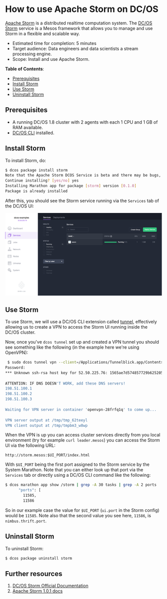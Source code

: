 # How to use Apache Storm on DC/OS

[Apache Storm](http://storm.apache.org) is a distributed realtime computation system.
The [DC/OS Storm](https://github.com/mesos/storm) service is a Mesos framework that allows you to manage
and use Storm in a flexible and scalable way.

- Estimated time for completion: 5 minutes
- Target audience: Data engineers and data scientists a stream processing engine.
- Scope: Install and use Apache Storm.

**Table of Contents**:

- [Prerequisites](#prerequisites)
- [Install Storm](#install-storm)
- [Use Storm](#use-storm)
- [Uninstall Storm](#uninstall-storm)

## Prerequisites

- A running DC/OS 1.8 cluster with 2 agents with each 1 CPU and 1 GB of RAM available.
- [DC/OS CLI](https://dcos.io/docs/1.8/usage/cli/install/) installed.

## Install Storm

To install Storm, do:

```bash
$ dcos package install storm
Note that the Apache Storm DCOS Service is beta and there may be bugs, incomplete features, incorrect documentation or other discrepancies.
Continue installing? [yes/no] yes
Installing Marathon app for package [storm] version [0.1.0]
Package is already installed
```

After this, you should see the Storm service running via the `Services` tab of the DC/OS UI:

![Storm DC/OS service](img/services.png)

## Use Storm

To use Storm, we will use a DC/OS CLI extension called [tunnel](https://dcos.io/docs/1.8/administration/access-node/tunnel/), effectively allowing us to create a VPN to access the Storm UI running inside the DC/OS cluster.

Now, once you've `dcos tunnel` set up and created a VPN tunnel you should see something like the following (in the example here we're using OpenVPN):

```bash
 $ sudo dcos tunnel vpn --client=/Applications/Tunnelblick.app/Contents/Resources/openvpn/openvpn-2.3.12/openvpn
Password:
*** Unknown ssh-rsa host key for 52.50.225.76: 1565ae7d574857729b625205416eae1e

ATTENTION: IF DNS DOESN'T WORK, add these DNS servers!
198.51.100.1
198.51.100.2
198.51.100.3

Waiting for VPN server in container 'openvpn-28frfq1q' to come up...

VPN server output at /tmp/tmp_62teeyl
VPN client output at /tmp/tmpbm3_w8wp
```

When the VPN is up you can access cluster services directly from you local environment (try for example `curl leader.mesos`) you can access the Storm UI via the following URL: 

```
http://storm.mesos:$UI_PORT/index.html
```

With `$UI_PORT` being the first port assigned to the Storm service by the System Marathon. Note that you can either look up that port via the `Services` tab or directly using a DC/OS CLI command like the following:

```bash
$ dcos marathon app show /storm | grep -A 30 tasks | grep -A 2 ports
      "ports": [
        11585,
        11586
```

So in our example case the value for `$UI_PORT` (`ui.port` in the Storm config) would be `11585`. Note also that the second value you see here, `11586`, is `nimbus.thrift.port`.

## Uninstall Storm

To uninstall Storm:

```bash
$ dcos package uninstall storm
```

## Further resources

1. [DC/OS Storm Official Documentation](https://github.com/mesos/storm)
1. [Apache Storm 1.0.1 docs](http://storm.apache.org/releases/1.0.1/)


